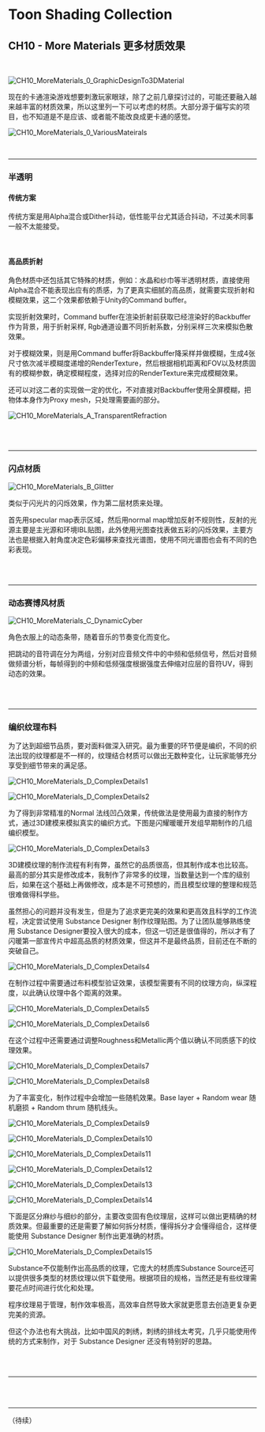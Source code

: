 # Toon Shading Collection 

## CH10 - More Materials 更多材质效果

<br>

![CH10_MoreMaterials_0_GraphicDesignTo3DMaterial](../imgs/CH10_MoreMaterials_0_GraphicDesignTo3DMaterial.jpg)

现在的卡通渲染游戏想要刺激玩家眼球，除了之前几章探讨过的，可能还要融入越来越丰富的材质效果，所以这里列一下可以考虑的材质。大部分源于偏写实的项目，也不知道是不是应该、或者能不能改良成更卡通的感觉。

![CH10_MoreMaterials_0_VariousMateirals](../imgs/CH10_MoreMaterials_0_VariousMateirals.jpg)

<br>

------

### 半透明

#### 传统方案

传统方案是用Alpha混合或Dither抖动，低性能平台尤其适合抖动，不过美术同事一般不太能接受。

<br>

#### 高品质折射

角色材质中还包括其它特殊的材质，例如：水晶和纱巾等半透明材质，直接使用Alpha混合不能表现出应有的质感，为了更真实细腻的高品质，就需要实现折射和模糊效果，这二个效果都依赖于Unity的Command buffer。

实现折射效果时，Command buffer在渲染折射前获取已经渲染好的Backbuffer作为背景，用于折射采样, Rgb通道设置不同折射系数，分别采样三次来模拟色散效果。

对于模糊效果，则是用Command buffer将Backbuffer降采样并做模糊，生成4张尺寸依次减半模糊度递增的RenderTexture，然后根据相机距离和FOV以及材质固有的模糊参数，确定模糊程度，选择对应的RenderTexture来完成模糊效果。

还可以对这二者的实现做一定的优化，不对直接对Backbuffer使用全屏模糊，把物体本身作为Proxy mesh，只处理需要画的部分。

![CH10_MoreMaterials_A_TransparentRefraction](../imgs/CH10_MoreMaterials_A_TransparentRefraction.jpg)

<br>

<br>

------

### 闪点材质

![CH10_MoreMaterials_B_Glitter](../imgs/CH10_MoreMaterials_B_Glitter.jpeg)

类似于闪光片的闪烁效果，作为第二层材质来处理。

首先用specular map表示区域，然后用normal map增加反射不规则性，反射的光源主要是主光源和环境IBL贴图，此外使用光图查找表做五彩的闪烁效果，主要方法也是根据入射角度决定色彩偏移来查找光谱图，使用不同光谱图也会有不同的色彩表现。

<br>

<br>

------

### 动态赛博风材质

![CH10_MoreMaterials_C_DynamicCyber](../imgs/CH10_MoreMaterials_C_DynamicCyber.jpeg)

角色衣服上的动态条带，随着音乐的节奏变化而变化。

把跳动的音符调在分为两组，分别对应音频文件中的中频和低频信号，然后对音频做频谱分析，每帧得到的中频和低频强度根据强度去伸缩对应层的音符UV，得到动态的效果。

<br>

<br>

------

### 编织纹理布料

为了达到超细节品质，要对面料做深入研究。最为重要的环节便是编织，不同的织法出现的纹理都是不一样的，纹理结合材质可以做出无数种变化，让玩家能够充分享受到细节带来的满足感。

![CH10_MoreMaterials_D_ComplexDetails1](../imgs/CH10_MoreMaterials_D_ComplexDetails1.jpg)

![CH10_MoreMaterials_D_ComplexDetails2](../imgs/CH10_MoreMaterials_D_ComplexDetails2.jpg)

为了得到非常精准的Normal 法线凹凸效果，传统做法是使用最为直接的制作方式，通过3D建模来模拟真实的编织方式。下图是闪耀暖暖开发组早期制作的几组编织模型。

![CH10_MoreMaterials_D_ComplexDetails3](../imgs/CH10_MoreMaterials_D_ComplexDetails3.jpg)

3D建模纹理的制作流程有利有弊，虽然它的品质很高，但其制作成本也比较高。最高的部分其实是修改成本，我制作了非常多的纹理，当数量达到一个库的级别后，如果在这个基础上再做修改，成本是不可预想的，而且模型纹理的整理和规范很难做得科学些。

虽然担心的问题并没有发生，但是为了追求更完美的效果和更高效且科学的工作流程，决定尝试使用 Substance Designer 制作纹理贴图。为了让团队能够熟练使用 Substance Designer要投入很大的成本，但这一切还是很值得的，所以才有了闪暖第一部宣传片中超高品质的材质效果，但这并不是最终品质，目前还在不断的突破自己。

![CH10_MoreMaterials_D_ComplexDetails4](../imgs/CH10_MoreMaterials_D_ComplexDetails4.jpg)

在制作过程中需要通过布料模型验证效果，该模型需要有不同的纹理方向，纵深程度，以此确认纹理中各个距离的效果。

![CH10_MoreMaterials_D_ComplexDetails5](../imgs/CH10_MoreMaterials_D_ComplexDetails5.jpg)

![CH10_MoreMaterials_D_ComplexDetails6](../imgs/CH10_MoreMaterials_D_ComplexDetails6.jpg)

在这个过程中还需要通过调整Roughness和Metallic两个值以确认不同质感下的纹理效果。

![CH10_MoreMaterials_D_ComplexDetails7](../imgs/CH10_MoreMaterials_D_ComplexDetails7.jpg)

![CH10_MoreMaterials_D_ComplexDetails8](../imgs/CH10_MoreMaterials_D_ComplexDetails8.jpg)

为了丰富变化，制作过程中会增加一些随机效果。Base layer + Random wear 随机磨损 + Random thrum 随机线头。

![CH10_MoreMaterials_D_ComplexDetails9](../imgs/CH10_MoreMaterials_D_ComplexDetails9.jpg)

![CH10_MoreMaterials_D_ComplexDetails10](../imgs/CH10_MoreMaterials_D_ComplexDetails10.jpg)

![CH10_MoreMaterials_D_ComplexDetails11](../imgs/CH10_MoreMaterials_D_ComplexDetails11.jpg)

![CH10_MoreMaterials_D_ComplexDetails12](../imgs/CH10_MoreMaterials_D_ComplexDetails12.jpg)

![CH10_MoreMaterials_D_ComplexDetails13](../imgs/CH10_MoreMaterials_D_ComplexDetails13.jpg)

![CH10_MoreMaterials_D_ComplexDetails14](../imgs/CH10_MoreMaterials_D_ComplexDetails14.jpg)

下面是区分麻纱与细纱的部分，主要改变固有色纹理层，这样可以做出更精确的材质效果。但最重要的还是需要了解如何拆分材质，懂得拆分才会懂得组合，这样便能使用 Substance Designer 制作出更准确的材质。

![CH10_MoreMaterials_D_ComplexDetails15](../imgs/CH10_MoreMaterials_D_ComplexDetails15.jpg)

Substance不仅能制作出高品质的纹理，它庞大的材质库Substance Source还可以提供很多类型的材质纹理以供下载使用。根据项目的规格，当然还是有些纹理需要花点时间进行优化和处理。

程序纹理易于管理，制作效率极高，高效率自然导致大家就更愿意去创造更复杂更完美的资源。

但这个办法也有大挑战，比如中国风的刺绣，刺绣的排线太考究，几乎只能使用传统的方式来制作，对于 Substance Designer 还没有特别好的思路。

<br>

<br>

------





<br>

<br>

------

（待续）

